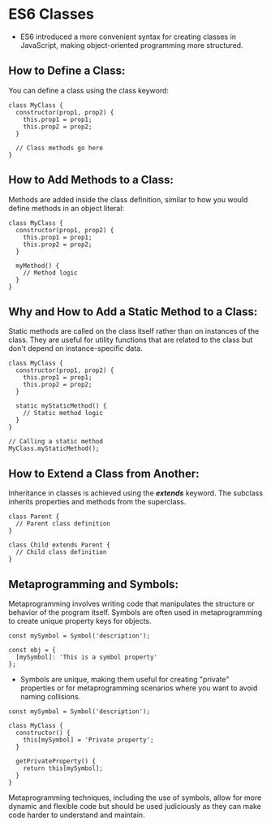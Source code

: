 # ES6 Classes
- ES6 introduced a more convenient syntax for creating classes in JavaScript, making object-oriented programming more structured.

## How to Define a Class:
You can define a class using the class keyword:
```
class MyClass {
  constructor(prop1, prop2) {
    this.prop1 = prop1;
    this.prop2 = prop2;
  }

  // Class methods go here
}
```
## How to Add Methods to a Class:
Methods are added inside the class definition, similar to how you would define methods in an object literal:
```
class MyClass {
  constructor(prop1, prop2) {
    this.prop1 = prop1;
    this.prop2 = prop2;
  }

  myMethod() {
    // Method logic
  }
}
```
## Why and How to Add a Static Method to a Class:
Static methods are called on the class itself rather than on instances of the class. They are useful for utility functions that are related to the class but don't depend on instance-specific data.

```
class MyClass {
  constructor(prop1, prop2) {
    this.prop1 = prop1;
    this.prop2 = prop2;
  }

  static myStaticMethod() {
    // Static method logic
  }
}

// Calling a static method
MyClass.myStaticMethod();
```

## How to Extend a Class from Another:
Inheritance in classes is achieved using the ***extends*** keyword. The subclass inherits properties and methods from the superclass.
```
class Parent {
  // Parent class definition
}

class Child extends Parent {
  // Child class definition
}
```
## Metaprogramming and Symbols:
Metaprogramming involves writing code that manipulates the structure or behavior of the program itself. Symbols are often used in metaprogramming to create unique property keys for objects.
```
const mySymbol = Symbol('description');

const obj = {
  [mySymbol]: 'This is a symbol property'
};
```
- Symbols are unique, making them useful for creating "private" properties or for metaprogramming scenarios where you want to avoid naming collisions.
```
const mySymbol = Symbol('description');

class MyClass {
  constructor() {
    this[mySymbol] = 'Private property';
  }

  getPrivateProperty() {
    return this[mySymbol];
  }
}
```
Metaprogramming techniques, including the use of symbols, allow for more dynamic and flexible code but should be used judiciously as they can make code harder to understand and maintain.